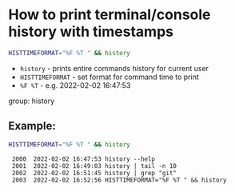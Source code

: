 # How to print terminal/console history with timestamps

```bash
HISTTIMEFORMAT="%F %T " && history
```

- `history` - prints entire commands history for current user
- `HISTTIMEFORMAT` - set format for command time to print
- `%F %T` - e.g. 2022-02-02 16:47:53

group: history

## Example: 
```bash
HISTTIMEFORMAT="%F %T " && history
```
```
 2000  2022-02-02 16:47:53 history --help
 2001  2022-02-02 16:49:03 history | tail -n 10
 2002  2022-02-02 16:51:45 history | grep "git"
 2003  2022-02-02 16:52:56 HISTTIMEFORMAT="%F %T " && history

```


